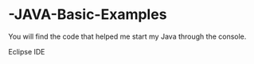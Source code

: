 # -JAVA-Basic-Examples

You will find the code that helped me start my Java through the console.

Eclipse IDE
